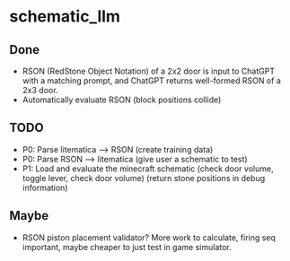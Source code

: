 # schematic_llm

## Done
* RSON (RedStone Object Notation) of a 2x2 door is input to ChatGPT with a matching prompt, and ChatGPT returns well-formed RSON of a 2x3 door.
* Automatically evaluate RSON (block positions collide)

## TODO
* P0: Parse litematica --> RSON (create training data)
* P0: Parse RSON --> litematica (give user a schematic to test)
* P1: Load and evaluate the minecraft schematic (check door volume, toggle lever, check door volume) (return stone positions in debug information)

## Maybe 
* RSON piston placement validator? More work to calculate, firing seq important, maybe cheaper to just test in game simulator.